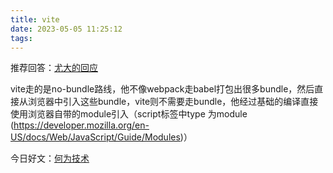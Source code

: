 ```yaml
---
title: vite
date: 2023-05-05 11:25:12
tags:
---
```



推荐回答：[尤大的回应](https://www.zhihu.com/question/477139054/answer/2156019180)


vite走的是no-bundle路线，他不像webpack走babel打包出很多bundle，然后直接从浏览器中引入这些bundle，vite则不需要走bundle，他经过基础的编译直接使用浏览器自带的module引入（script标签中type 为module (https://developer.mozilla.org/en-US/docs/Web/JavaScript/Guide/Modules)）

今日好文：[何为技术](https://mp.weixin.qq.com/s/DHeayzVwF_K9Oi9w_ae1lQ)